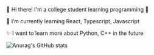 👋 Hi there! I'm a college student learning programming 🍟


🌱 I’m currently learning React, Typescript, Javascript

✨ I want to learn more about Python, C++ in the future



![Anurag's GitHub stats](https://github-readme-stats.vercel.app/api?username=joonsooan&show_icons=true&theme=gruvbox_light)

